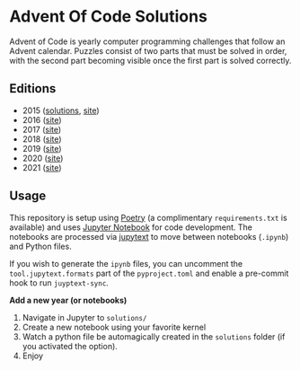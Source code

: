 # Advent Of Code Solutions

Advent of Code is yearly computer programming challenges that follow an Advent calendar. Puzzles consist of two parts that must be solved in order, with the second part becoming visible once the first part is solved correctly.

## Editions

- 2015 ([solutions](solutions/aoc2015.py), [site](https://adventofcode.com/2015))
- 2016 ([site](https://adventofcode.com/2016))
- 2017 ([site](https://adventofcode.com/2017))
- 2018 ([site](https://adventofcode.com/2018))
- 2019 ([site](https://adventofcode.com/2019))
- 2020 ([site](https://adventofcode.com/2020))
- 2021 ([site](https://adventofcode.com/2021))

## Usage

This repository is setup using [Poetry](https://python-poetry.org/) (a complimentary `requirements.txt` is available) and uses [Jupyter Notebook](https://jupyter.org/) for code development. The notebooks are processed via [jupytext](https://jupytext.readthedocs.io/) to move between notebooks (`.ipynb`) and Python files.

If you wish to generate the `ipynb` files, you can uncomment the `tool.jupytext.formats` part of the `pyproject.toml` and enable a pre-commit hook to run `juyptext-sync`.

**Add a new year (or notebooks)**

1. Navigate in Jupyter to `solutions/`
2. Create a new notebook using your favorite kernel
3. Watch a python file be automagically created in the `solutions` folder (if you activated the option).
4. Enjoy
